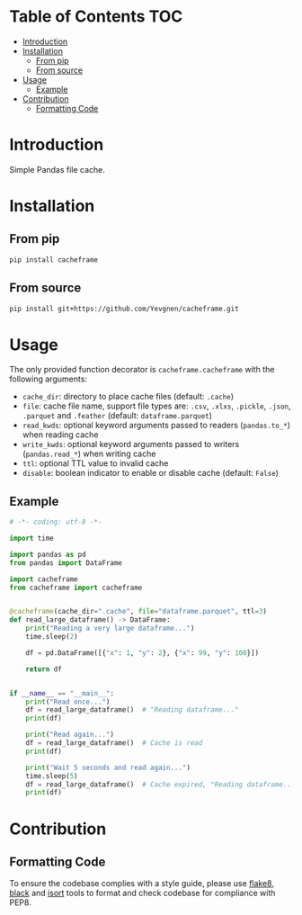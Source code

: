 # Table of Contents <span class="tag" tag-name="TOC"><span class="smallcaps">TOC</span></span>

- [Introduction](#introduction)
- [Installation](#installation)
  - [From pip](#from-pip)
  - [From source](#from-source)
- [Usage](#usage)
  - [Example](#example)
- [Contribution](#contribution)
  - [Formatting Code](#formatting-code)

# Introduction

Simple Pandas file cache.

# Installation

## From pip

``` bash
pip install cacheframe
```

## From source

``` bash
pip install git+https://github.com/Yevgnen/cacheframe.git
```

# Usage

The only provided function decorator is `cacheframe.cacheframe` with the following arguments:

- `cache_dir`: directory to place cache files (default: `.cache`)
- `file`: cache file name, support file types are: `.csv`, `.xlxs`, `.pickle`, `.json`, `.parquet` and `.feather` (default: `dataframe.parquet`)
- `read_kwds`: optional keyword arguments passed to readers (`pandas.to_*`) when reading cache
- `write_kwds`: optional keyword arguments passed to writers (`pandas.read_*`) when writing cache
- `ttl`: optional TTL value to invalid cache
- `disable`: boolean indicator to enable or disable cache (default: `False`)

## Example

``` python
# -*- coding: utf-8 -*-

import time

import pandas as pd
from pandas import DataFrame

import cacheframe
from cacheframe import cacheframe


@cacheframe(cache_dir=".cache", file="dataframe.parquet", ttl=3)
def read_large_dataframe() -> DataFrame:
    print("Reading a very large dataframe...")
    time.sleep(2)

    df = pd.DataFrame([{"x": 1, "y": 2}, {"x": 99, "y": 100}])

    return df


if __name__ == "__main__":
    print("Read once...")
    df = read_large_dataframe()  # "Reading dataframe..."
    print(df)

    print("Read again...")
    df = read_large_dataframe()  # Cache is read
    print(df)

    print("Wait 5 seconds and read again...")
    time.sleep(5)
    df = read_large_dataframe()  # Cache expired, "Reading dataframe..."
    print(df)
```

# Contribution

## Formatting Code

To ensure the codebase complies with a style guide, please use [flake8](https://github.com/PyCQA/flake8), [black](https://github.com/psf/black) and [isort](https://github.com/PyCQA/isort) tools to format and check codebase for compliance with PEP8.
